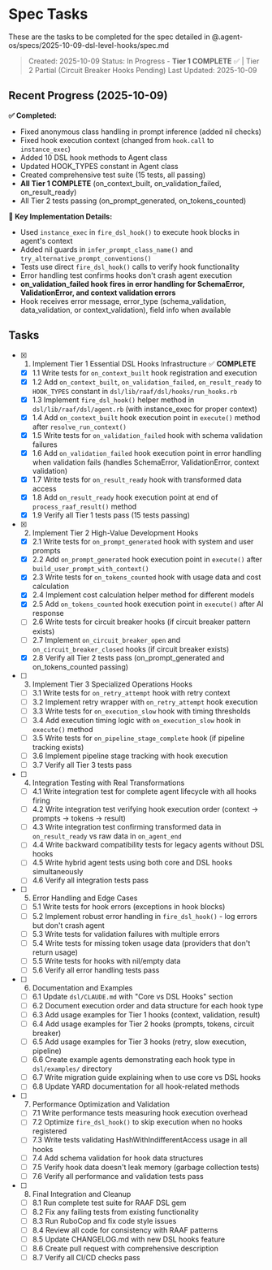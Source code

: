 # Spec Tasks

These are the tasks to be completed for the spec detailed in @.agent-os/specs/2025-10-09-dsl-level-hooks/spec.md

> Created: 2025-10-09
> Status: In Progress - **Tier 1 COMPLETE** ✅ | Tier 2 Partial (Circuit Breaker Hooks Pending)
> Last Updated: 2025-10-09

## Recent Progress (2025-10-09)

**✅ Completed:**
- Fixed anonymous class handling in prompt inference (added nil checks)
- Fixed hook execution context (changed from `hook.call` to `instance_exec`)
- Added 10 DSL hook methods to Agent class
- Updated HOOK_TYPES constant in Agent class
- Created comprehensive test suite (15 tests, all passing)
- **All Tier 1 COMPLETE** (on_context_built, on_validation_failed, on_result_ready)
- All Tier 2 tests passing (on_prompt_generated, on_tokens_counted)

**📝 Key Implementation Details:**
- Used `instance_exec` in `fire_dsl_hook()` to execute hook blocks in agent's context
- Added nil guards in `infer_prompt_class_name()` and `try_alternative_prompt_conventions()`
- Tests use direct `fire_dsl_hook()` calls to verify hook functionality
- Error handling test confirms hooks don't crash agent execution
- **on_validation_failed hook fires in error handling for SchemaError, ValidationError, and context validation errors**
- Hook receives error message, error_type (schema_validation, data_validation, or context_validation), field info when available

## Tasks

- [x] 1. Implement Tier 1 Essential DSL Hooks Infrastructure ✅ **COMPLETE**
  - [x] 1.1 Write tests for `on_context_built` hook registration and execution
  - [x] 1.2 Add `on_context_built`, `on_validation_failed`, `on_result_ready` to `HOOK_TYPES` constant in `dsl/lib/raaf/dsl/hooks/run_hooks.rb`
  - [x] 1.3 Implement `fire_dsl_hook()` helper method in `dsl/lib/raaf/dsl/agent.rb` (with instance_exec for proper context)
  - [x] 1.4 Add `on_context_built` hook execution point in `execute()` method after `resolve_run_context()`
  - [x] 1.5 Write tests for `on_validation_failed` hook with schema validation failures
  - [x] 1.6 Add `on_validation_failed` hook execution point in error handling when validation fails (handles SchemaError, ValidationError, context validation)
  - [x] 1.7 Write tests for `on_result_ready` hook with transformed data access
  - [x] 1.8 Add `on_result_ready` hook execution point at end of `process_raaf_result()` method
  - [x] 1.9 Verify all Tier 1 tests pass (15 tests passing)

- [x] 2. Implement Tier 2 High-Value Development Hooks
  - [x] 2.1 Write tests for `on_prompt_generated` hook with system and user prompts
  - [x] 2.2 Add `on_prompt_generated` hook execution point in `execute()` after `build_user_prompt_with_context()`
  - [x] 2.3 Write tests for `on_tokens_counted` hook with usage data and cost calculation
  - [x] 2.4 Implement cost calculation helper method for different models
  - [x] 2.5 Add `on_tokens_counted` hook execution point in `execute()` after AI response
  - [ ] 2.6 Write tests for circuit breaker hooks (if circuit breaker pattern exists)
  - [ ] 2.7 Implement `on_circuit_breaker_open` and `on_circuit_breaker_closed` hooks (if circuit breaker exists)
  - [x] 2.8 Verify all Tier 2 tests pass (on_prompt_generated and on_tokens_counted passing)

- [ ] 3. Implement Tier 3 Specialized Operations Hooks
  - [ ] 3.1 Write tests for `on_retry_attempt` hook with retry context
  - [ ] 3.2 Implement retry wrapper with `on_retry_attempt` hook execution
  - [ ] 3.3 Write tests for `on_execution_slow` hook with timing thresholds
  - [ ] 3.4 Add execution timing logic with `on_execution_slow` hook in `execute()` method
  - [ ] 3.5 Write tests for `on_pipeline_stage_complete` hook (if pipeline tracking exists)
  - [ ] 3.6 Implement pipeline stage tracking with hook execution
  - [ ] 3.7 Verify all Tier 3 tests pass

- [ ] 4. Integration Testing with Real Transformations
  - [ ] 4.1 Write integration test for complete agent lifecycle with all hooks firing
  - [ ] 4.2 Write integration test verifying hook execution order (context → prompts → tokens → result)
  - [ ] 4.3 Write integration test confirming transformed data in `on_result_ready` vs raw data in `on_agent_end`
  - [ ] 4.4 Write backward compatibility tests for legacy agents without DSL hooks
  - [ ] 4.5 Write hybrid agent tests using both core and DSL hooks simultaneously
  - [ ] 4.6 Verify all integration tests pass

- [ ] 5. Error Handling and Edge Cases
  - [ ] 5.1 Write tests for hook errors (exceptions in hook blocks)
  - [ ] 5.2 Implement robust error handling in `fire_dsl_hook()` - log errors but don't crash agent
  - [ ] 5.3 Write tests for validation failures with multiple errors
  - [ ] 5.4 Write tests for missing token usage data (providers that don't return usage)
  - [ ] 5.5 Write tests for hooks with nil/empty data
  - [ ] 5.6 Verify all error handling tests pass

- [ ] 6. Documentation and Examples
  - [ ] 6.1 Update `dsl/CLAUDE.md` with "Core vs DSL Hooks" section
  - [ ] 6.2 Document execution order and data structure for each hook type
  - [ ] 6.3 Add usage examples for Tier 1 hooks (context, validation, result)
  - [ ] 6.4 Add usage examples for Tier 2 hooks (prompts, tokens, circuit breaker)
  - [ ] 6.5 Add usage examples for Tier 3 hooks (retry, slow execution, pipeline)
  - [ ] 6.6 Create example agents demonstrating each hook type in `dsl/examples/` directory
  - [ ] 6.7 Write migration guide explaining when to use core vs DSL hooks
  - [ ] 6.8 Update YARD documentation for all hook-related methods

- [ ] 7. Performance Optimization and Validation
  - [ ] 7.1 Write performance tests measuring hook execution overhead
  - [ ] 7.2 Optimize `fire_dsl_hook()` to skip execution when no hooks registered
  - [ ] 7.3 Write tests validating HashWithIndifferentAccess usage in all hooks
  - [ ] 7.4 Add schema validation for hook data structures
  - [ ] 7.5 Verify hook data doesn't leak memory (garbage collection tests)
  - [ ] 7.6 Verify all performance and validation tests pass

- [ ] 8. Final Integration and Cleanup
  - [ ] 8.1 Run complete test suite for RAAF DSL gem
  - [ ] 8.2 Fix any failing tests from existing functionality
  - [ ] 8.3 Run RuboCop and fix code style issues
  - [ ] 8.4 Review all code for consistency with RAAF patterns
  - [ ] 8.5 Update CHANGELOG.md with new DSL hooks feature
  - [ ] 8.6 Create pull request with comprehensive description
  - [ ] 8.7 Verify all CI/CD checks pass
